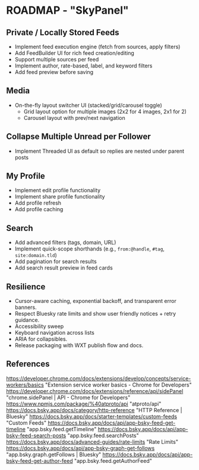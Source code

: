 # ROADMAP - "SkyPanel"

## Private / Locally Stored Feeds

- Implement feed execution engine (fetch from sources, apply filters)
- Add FeedBuilder UI for rich feed creation/editing
- Support multiple sources per feed
- Implement author, rate-based, label, and keyword filters
- Add feed preview before saving

## Media

- On-the-fly layout switcher UI (stacked/grid/carousel toggle)
    - Grid layout option for multiple images (2x2 for 4 images, 2x1 for 2)
    - Carousel layout with prev/next navigation

## Collapse Multiple Unread per Follower

- Implement Threaded UI as default so replies are nested under parent posts

## My Profile

- Implement edit profile functionality
- Implement share profile functionality
- Add profile refresh
- Add profile caching

## Search

- Add advanced filters (tags, domain, URL)
- Implement quick-scope shorthands (e.g., `from:@handle`, `#tag`, `site:domain.tld`)
- Add pagination for search results
- Add search result preview in feed cards

## Resilience

- Cursor-aware caching, exponential backoff, and transparent error banners.
- Respect Bluesky rate limits and show user friendly notices + retry guidance.
- Accessibility sweep
- Keyboard navigation across lists
- ARIA for collapsibles.
- Release packaging with WXT publish flow and docs.

## References

<https://developer.chrome.com/docs/extensions/develop/concepts/service-workers/basics> "Extension service worker basics - Chrome for Developers"
<https://developer.chrome.com/docs/extensions/reference/api/sidePanel> "chrome.sidePanel | API - Chrome for Developers"
<https://www.npmjs.com/package/%40atproto/api> "atproto/api"
<https://docs.bsky.app/docs/category/http-reference> "HTTP Reference | Bluesky"
<https://docs.bsky.app/docs/starter-templates/custom-feeds> "Custom Feeds"
<https://docs.bsky.app/docs/api/app-bsky-feed-get-timeline> "app.bsky.feed.getTimeline"
<https://docs.bsky.app/docs/api/app-bsky-feed-search-posts> "app.bsky.feed.searchPosts"
<https://docs.bsky.app/docs/advanced-guides/rate-limits> "Rate Limits"
<https://docs.bsky.app/docs/api/app-bsky-graph-get-follows> "app.bsky.graph.getFollows | Bluesky"
<https://docs.bsky.app/docs/api/app-bsky-feed-get-author-feed> "app.bsky.feed.getAuthorFeed"
